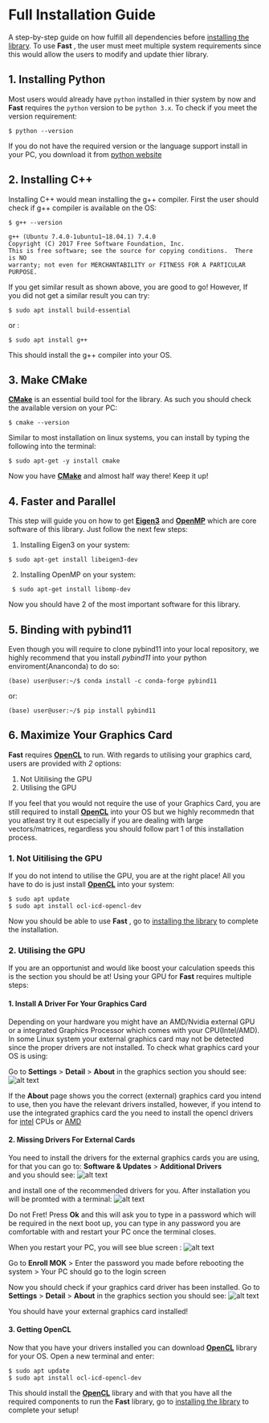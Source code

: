 # Full Installation Guide 
A step-by-step guide on how fulfill all dependencies before [installing the library](../README.md#quick-installation). To use **__Fast__** , the user must meet multiple system requirements since this would allow the users to modify and update thier library.

## 1. Installing Python
Most users would already have `python` installed in thier system by now and **__Fast__** requires the `python` version to be `python 3.x`. To check if you meet the version requirement:

```
$ python --version
```

If you do not have the required version or the language support install in your PC, you download it from [python website](https://www.python.org/downloads/)


## 2. Installing C++ 
Installing C++ would mean installing the g++ compiler. First the user should check if g++ compiler is available on the OS:
```
$ g++ --version

g++ (Ubuntu 7.4.0-1ubuntu1~18.04.1) 7.4.0
Copyright (C) 2017 Free Software Foundation, Inc.
This is free software; see the source for copying conditions.  There is NO
warranty; not even for MERCHANTABILITY or FITNESS FOR A PARTICULAR PURPOSE.

```

If you get similar result as shown above, you are good to go! However, If you did not get a similar result you can try:
```
$ sudo apt install build-essential
```
or :
```
$ sudo apt install g++
```
This should install the g++ compiler into your OS.

## 3. Make CMake
[**CMake**](https://cmake.org/) is an essential build tool for the library. As such you should check the available version on your PC:
```
$ cmake --version
```

Similar to most installation on linux systems, you can install by typing the following into the terminal:
```
$ sudo apt-get -y install cmake
```
 Now you have [**CMake**](https://cmake.org/) and almost half way there! Keep it up!

## 4. Faster and Parallel
This step will guide you on how to get [**Eigen3**](http://eigen.tuxfamily.org/index.php?title=Main_Page) and [**OpenMP**](https://www.openmp.org/wp-content/uploads/OpenMP-4.5-1115-CPP-web.pdf) which are core software of this library. Just follow the next few steps:

1. Installing Eigen3 on your system:
```
$ sudo apt-get install libeigen3-dev
```

 2. Installing OpenMP on your system:
```
 $ sudo apt-get install libomp-dev
```
 Now you should have 2 of the most important software for this library.

 ## 5. Binding with pybind11
 Even though you will require to clone pybind11 into your local repository, we highly recommend that you install *pybind11* into your python enviroment(Ananconda) to do so:
 ```
 (base) user@user:~/$ conda install -c conda-forge pybind11
 ```

 or:

```
(base) user@user:~/$ pip install pybind11
```


## 6. Maximize Your Graphics Card
**__Fast__** requires [**OpenCL**](https://www.khronos.org/opencl/) to run. With regards to utilising your graphics card, users are provided with *2* options:

1. Not Uitilising the GPU
2. Utilising the GPU

If you feel that you would not require the use of your Graphics Card, you are still required to install [**OpenCL**](https://www.khronos.org/opencl/) into your OS but we highly recommedn that you atleast try it out especially if you are dealing with large vectors/matrices, regardless you should follow part 1 of this installation process.

### 1. Not Uitilising the GPU
If you do not intend to utilise the GPU, you are at the right place! All you have to do is just install [**OpenCL**](https://www.khronos.org/opencl/) into your system:
```
$ sudo apt update
$ sudo apt install ocl-icd-opencl-dev
```
Now you should be able to use **__Fast__** , go to [installing the library](https://github.com/Anand270294/Fast/tree/v1.1_Ex#quick-installation) to complete the installation.

### 2. Utilising the GPU
If you are an opportunist and would like boost your calculation speeds this is the section you should be at! Using your GPU for **__Fast__** requires multiple steps:

#### 1. Install A Driver For Your Graphics Card
Depending on your hardware you might have an AMD/Nvidia external GPU or a integrated Graphics Processor which comes with your CPU(Intel/AMD). In some Linux system your external graphics card may not be detected since the proper drivers are not installed. To check what graphics card your OS is using:

Go to **Settings**  > **Detail** > **About** in the graphics section you should see:
![alt text](docs/imgs/identifygraphics.png "It should tell what graphics card you are using")

If the **About** page shows you the correct (external) graphics card you intend to use, then you have the relevant drivers installed, however, if you intend to use the integrated graphics card the you need to install the opencl drivers for [intel](https://software.intel.com/en-us/articles/opencl-drivers) CPUs or [AMD](https://developer.amd.com/tools-and-sdks/)

#### 2. Missing Drivers For External Cards
You need to install the drivers for the external graphics cards you are using, for that you can go to:
**Software & Updates** > **Additional Drivers**  
and you should see:
![alt text](docs/imgs/drivernvidia.png "Install one of the drivers shown")

and install one of the recommended drivers for you. After installation you will be promted with a terminal:
![alt text](docs/imgs/mokpasswrd.png "Calm Down its all good")

Do not Fret! Press **Ok** and this will ask you to type in a password which will be required in the next boot up, you can type in any password you are comfortable with and restart your PC once the terminal closes.

When you restart your PC, you will see blue screen :
![alt text](docs/imgs/uefi_enroll_key.png "Enter the password you created earlier") 

Go to **Enroll MOK** > Enter the password you made before rebooting the system > Your PC should go to the login screen

Now you should check if your graphics card driver has been installed.
Go to **Settings**  > **Detail** > **About** in the graphics section you should see:
![alt text](docs/imgs/identifygraphics.png "It should be there now!")

You should have your external graphics card installed!

#### 3. Getting OpenCL 
Now that you have your drivers installed you can download [**OpenCL**](https://www.khronos.org/opencl/) library for your OS. Open a new terminal and enter:

```
$ sudo apt update
$ sudo apt install ocl-icd-opencl-dev
```

This should install the [**OpenCL**](https://www.khronos.org/opencl/) library and with that you have all the required components to run the **__Fast__** library, go to [installing the library](../README.md#quick-installation) to complete your setup! 
